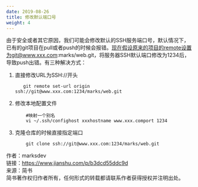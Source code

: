 ```yaml
---
date: 2019-08-26
title: 修改默认端口号
weight: 4
---
```


由于安全或者其它原因，我们可能会修改默认的SSH服务端口号，默认情况下，已有的git项目在pull或者push的时候会报错。现在假设原来的项目的remote设置为git@www.xxx.com:marks/web.git，将服务器SSH默认端口修改为1234后，导致push出错。有三种解决方式：

1. 直接修改URL为SSH://开头

    ```
       git remote set-url origin ssh://git@www.xxx.com:1234/marks/web.git
    ```

2. 修改本地配置文件

    ```
        #映射一个别名
        vi ~/.ssh/confighost xxxhostname www.xxx.comport 1234
    ```

2. 克隆仓库的时候直接指定端口

    ```
        git clone ssh://git@www.xxx.com:1234/marks/web.git
    ```

作者：marksdev  
链接：https://www.jianshu.com/p/b3dcd55ddc9d  
来源：简书  
简书著作权归作者所有，任何形式的转载都请联系作者获得授权并注明出处。
